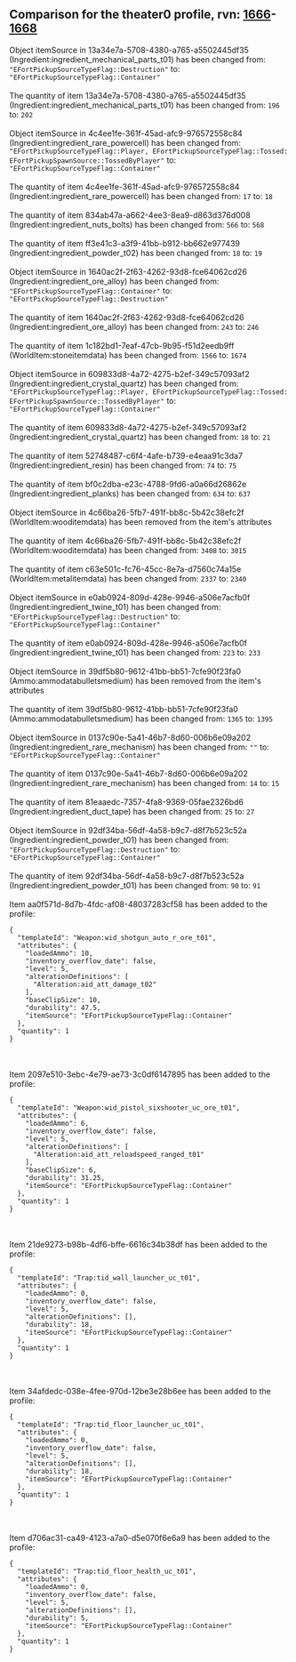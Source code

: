 ## Comparison for the theater0 profile, rvn: [1666](https://github.com/PRO100KatYT/FortniteProfileRevisions/tree/main/profiles/theater0/1666%20theater0.json)-[1668](https://github.com/PRO100KatYT/FortniteProfileRevisions/tree/main/profiles/theater0/1668%20theater0.json)

Object itemSource in 13a34e7a-5708-4380-a765-a5502445df35 (Ingredient:ingredient_mechanical_parts_t01) has been changed from: `"EFortPickupSourceTypeFlag::Destruction"` to: `"EFortPickupSourceTypeFlag::Container"`
<br><br>
The quantity of item 13a34e7a-5708-4380-a765-a5502445df35 (Ingredient:ingredient_mechanical_parts_t01) has been changed from: `196` to: `202`
<br><br>
Object itemSource in 4c4ee1fe-361f-45ad-afc9-976572558c84 (Ingredient:ingredient_rare_powercell) has been changed from: `"EFortPickupSourceTypeFlag::Player, EFortPickupSourceTypeFlag::Tossed: EFortPickupSpawnSource::TossedByPlayer"` to: `"EFortPickupSourceTypeFlag::Container"`
<br><br>
The quantity of item 4c4ee1fe-361f-45ad-afc9-976572558c84 (Ingredient:ingredient_rare_powercell) has been changed from: `17` to: `18`
<br><br>
The quantity of item 834ab47a-a662-4ee3-8ea9-d863d376d008 (Ingredient:ingredient_nuts_bolts) has been changed from: `566` to: `568`
<br><br>
The quantity of item ff3e41c3-a3f9-41bb-b912-bb662e977439 (Ingredient:ingredient_powder_t02) has been changed from: `18` to: `19`
<br><br>
Object itemSource in 1640ac2f-2f63-4262-93d8-fce64062cd26 (Ingredient:ingredient_ore_alloy) has been changed from: `"EFortPickupSourceTypeFlag::Container"` to: `"EFortPickupSourceTypeFlag::Destruction"`
<br><br>
The quantity of item 1640ac2f-2f63-4262-93d8-fce64062cd26 (Ingredient:ingredient_ore_alloy) has been changed from: `243` to: `246`
<br><br>
The quantity of item 1c182bd1-7eaf-47cb-9b95-f51d2eedb9ff (WorldItem:stoneitemdata) has been changed from: `1566` to: `1674`
<br><br>
Object itemSource in 609833d8-4a72-4275-b2ef-349c57093af2 (Ingredient:ingredient_crystal_quartz) has been changed from: `"EFortPickupSourceTypeFlag::Player, EFortPickupSourceTypeFlag::Tossed: EFortPickupSpawnSource::TossedByPlayer"` to: `"EFortPickupSourceTypeFlag::Container"`
<br><br>
The quantity of item 609833d8-4a72-4275-b2ef-349c57093af2 (Ingredient:ingredient_crystal_quartz) has been changed from: `18` to: `21`
<br><br>
The quantity of item 52748487-c6f4-4afe-b739-e4eaa91c3da7 (Ingredient:ingredient_resin) has been changed from: `74` to: `75`
<br><br>
The quantity of item bf0c2dba-e23c-4788-9fd6-a0a66d26862e (Ingredient:ingredient_planks) has been changed from: `634` to: `637`
<br><br>
Object itemSource in 4c66ba26-5fb7-491f-bb8c-5b42c38efc2f (WorldItem:wooditemdata) has been removed from the item's attributes
<br><br>
The quantity of item 4c66ba26-5fb7-491f-bb8c-5b42c38efc2f (WorldItem:wooditemdata) has been changed from: `3408` to: `3015`
<br><br>
The quantity of item c63e501c-fc76-45cc-8e7a-d7560c74a15e (WorldItem:metalitemdata) has been changed from: `2337` to: `2340`
<br><br>
Object itemSource in e0ab0924-809d-428e-9946-a506e7acfb0f (Ingredient:ingredient_twine_t01) has been changed from: `"EFortPickupSourceTypeFlag::Destruction"` to: `"EFortPickupSourceTypeFlag::Container"`
<br><br>
The quantity of item e0ab0924-809d-428e-9946-a506e7acfb0f (Ingredient:ingredient_twine_t01) has been changed from: `223` to: `233`
<br><br>
Object itemSource in 39df5b80-9612-41bb-bb51-7cfe90f23fa0 (Ammo:ammodatabulletsmedium) has been removed from the item's attributes
<br><br>
The quantity of item 39df5b80-9612-41bb-bb51-7cfe90f23fa0 (Ammo:ammodatabulletsmedium) has been changed from: `1365` to: `1395`
<br><br>
Object itemSource in 0137c90e-5a41-46b7-8d60-006b6e09a202 (Ingredient:ingredient_rare_mechanism) has been changed from: `""` to: `"EFortPickupSourceTypeFlag::Container"`
<br><br>
The quantity of item 0137c90e-5a41-46b7-8d60-006b6e09a202 (Ingredient:ingredient_rare_mechanism) has been changed from: `14` to: `15`
<br><br>
The quantity of item 81eaaedc-7357-4fa8-9369-05fae2326bd6 (Ingredient:ingredient_duct_tape) has been changed from: `25` to: `27`
<br><br>
Object itemSource in 92df34ba-56df-4a58-b9c7-d8f7b523c52a (Ingredient:ingredient_powder_t01) has been changed from: `"EFortPickupSourceTypeFlag::Destruction"` to: `"EFortPickupSourceTypeFlag::Container"`
<br><br>
The quantity of item 92df34ba-56df-4a58-b9c7-d8f7b523c52a (Ingredient:ingredient_powder_t01) has been changed from: `90` to: `91`
<br><br>
Item aa0f571d-8d7b-4fdc-af08-48037283cf58 has been added to the profile:

```
{
  "templateId": "Weapon:wid_shotgun_auto_r_ore_t01",
  "attributes": {
    "loadedAmmo": 10,
    "inventory_overflow_date": false,
    "level": 5,
    "alterationDefinitions": [
      "Alteration:aid_att_damage_t02"
    ],
    "baseClipSize": 10,
    "durability": 47.5,
    "itemSource": "EFortPickupSourceTypeFlag::Container"
  },
  "quantity": 1
}
```

<br><br>
Item 2097e510-3ebc-4e79-ae73-3c0df6147895 has been added to the profile:

```
{
  "templateId": "Weapon:wid_pistol_sixshooter_uc_ore_t01",
  "attributes": {
    "loadedAmmo": 6,
    "inventory_overflow_date": false,
    "level": 5,
    "alterationDefinitions": [
      "Alteration:aid_att_reloadspeed_ranged_t01"
    ],
    "baseClipSize": 6,
    "durability": 31.25,
    "itemSource": "EFortPickupSourceTypeFlag::Container"
  },
  "quantity": 1
}
```

<br><br>
Item 21de9273-b98b-4df6-bffe-6616c34b38df has been added to the profile:

```
{
  "templateId": "Trap:tid_wall_launcher_uc_t01",
  "attributes": {
    "loadedAmmo": 0,
    "inventory_overflow_date": false,
    "level": 5,
    "alterationDefinitions": [],
    "durability": 18,
    "itemSource": "EFortPickupSourceTypeFlag::Container"
  },
  "quantity": 1
}
```

<br><br>
Item 34afdedc-038e-4fee-970d-12be3e28b6ee has been added to the profile:

```
{
  "templateId": "Trap:tid_floor_launcher_uc_t01",
  "attributes": {
    "loadedAmmo": 0,
    "inventory_overflow_date": false,
    "level": 5,
    "alterationDefinitions": [],
    "durability": 18,
    "itemSource": "EFortPickupSourceTypeFlag::Container"
  },
  "quantity": 1
}
```

<br><br>
Item d706ac31-ca49-4123-a7a0-d5e070f6e6a9 has been added to the profile:

```
{
  "templateId": "Trap:tid_floor_health_uc_t01",
  "attributes": {
    "loadedAmmo": 0,
    "inventory_overflow_date": false,
    "level": 5,
    "alterationDefinitions": [],
    "durability": 5,
    "itemSource": "EFortPickupSourceTypeFlag::Container"
  },
  "quantity": 1
}
```

<br><br>
